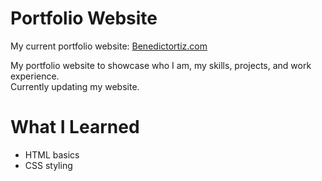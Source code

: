 # Portfolio Website
My current portfolio website: [Benedictortiz.com](https://benedictortiz.com/)

My portfolio website to showcase who I am, my skills, projects, and work experience.  
Currently updating my website.

# What I Learned  
* HTML basics
* CSS styling